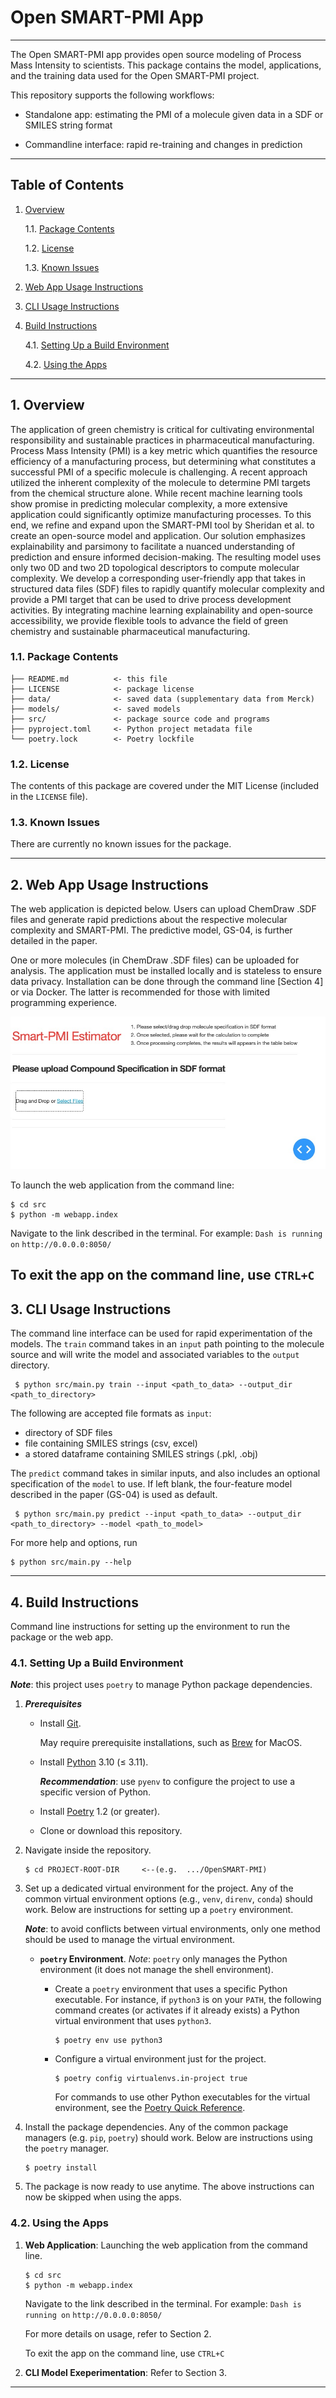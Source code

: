 Open SMART-PMI App
===============================================================================

-------------------------------------------------------------------------------

The Open SMART-PMI app provides open source modeling of Process Mass Intensity to scientists. This package contains the model, applications, and the training data used for the Open SMART-PMI project.

This repository supports the following workflows:

* Standalone app: estimating the PMI of a molecule given data in a SDF or SMILES string format

* Commandline interface: rapid re-training and changes in prediction


-------------------------------------------------------------------------------

Table of Contents
-----------------

1. [Overview][#1]

   1.1. [Package Contents][#1.1]

   1.2. [License][#1.2]

   1.3. [Known Issues][#1.3]

2. [Web App Usage Instructions][#2]

3. [CLI Usage Instructions][#3]

4. [Build Instructions][#4]

   4.1. [Setting Up a Build Environment][#4.1]

   4.2. [Using the Apps][#4.2]


-------------------------------------------------------------------------------



## 1. Overview

The application of green chemistry is critical for cultivating environmental responsibility and sustainable practices in pharmaceutical manufacturing. Process Mass Intensity (PMI) is a key metric which quantifies the resource efficiency of a manufacturing process, but determining what constitutes a successful PMI of a specific molecule is challenging. A recent approach utilized the inherent complexity of the molecule to determine PMI targets from the chemical structure alone. While recent machine learning tools show promise in predicting molecular complexity, a more extensive application could significantly optimize manufacturing processes. To this end, we refine and expand upon the SMART-PMI tool by Sheridan et al. to create an open-source model and application. Our solution emphasizes explainability and parsimony to facilitate a nuanced understanding of prediction and ensure informed decision-making. The resulting model uses only two 0D and two 2D topological descriptors to compute molecular complexity. We develop a corresponding user-friendly app that takes in structured data files (SDF) files to rapidly quantify molecular complexity and provide a PMI target that can be used to drive process development activities. By integrating machine learning explainability and open-source accessibility, we provide flexible tools to advance the field of green chemistry and sustainable pharmaceutical manufacturing.



### 1.1. Package Contents

```
├── README.md          <- this file
├── LICENSE            <- package license
├── data/              <- saved data (supplementary data from Merck)
├── models/            <- saved models
├── src/               <- package source code and programs
├── pyproject.toml     <- Python project metadata file
└── poetry.lock        <- Poetry lockfile
```


### 1.2. License

The contents of this package are covered under the MIT License (included
in the `LICENSE` file).


### 1.3. Known Issues

There are currently no known issues for the package.

-------------------------------------------------------------------------------

## 2. Web App Usage Instructions

The web application is depicted below. Users can upload ChemDraw .SDF files and generate rapid predictions about
the respective molecular complexity and SMART-PMI. The predictive model, GS-04, is further detailed in the paper.

One or more molecules (in ChemDraw .SDF files) can be uploaded for analysis.
The application must be installed locally and is stateless to ensure data privacy. Installation can be done through the 
command line [Section 4] or via Docker. The latter is recommended for those with limited programming experience.

 ![image](src/webapp/assets/web-app.jpg)

To launch the web application from the command line:

   ```shell
   $ cd src
   $ python -m webapp.index
   ```

Navigate to the link described in the terminal.
   For example: `Dash is running on` `http://0.0.0.0:8050/`

To exit the app on the command line, use `CTRL+C`
-------------------------------------------------------------------------------

## 3. CLI Usage Instructions

The command line interface can be used for rapid experimentation of the models. The `train` command 
takes in an `input` path pointing to the molecule source and will write the model and associated variables to the `output` directory.

   ```shell
    $ python src/main.py train --input <path_to_data> --output_dir <path_to_directory> 
   ```

The following are accepted file formats as `input`:
* directory of SDF files
* file containing SMILES strings (csv, excel)
* a stored dataframe containing SMILES strings (.pkl, .obj)

The `predict` command takes in similar inputs, and also includes an optional specification of the `model` to use. If left blank, 
the four-feature model described in the paper (GS-04) is used as default. 

   ```shell
    $ python src/main.py predict --input <path_to_data> --output_dir <path_to_directory> --model <path_to_model>
   ```

For more help and options, run 

   ```shell
   $ python src/main.py --help
   ```


-------------------------------------------------------------------------------


## 4. Build Instructions
Command line instructions for setting up the environment to run the package or the web app.


### 4.1. Setting Up a Build Environment

<strong><em>Note</em></strong>: this project uses `poetry` to manage Python
package dependencies.

1. <strong><em>Prerequisites</strong></em>

   * Install [Git][git].
   
     May require prerequisite installations, such as [Brew][brew] for MacOS.

   * Install [Python][python] 3.10 (&le; 3.11). 

     <strong><em>Recommendation</em></strong>: use `pyenv` to configure the
     project to use a specific version of Python.

   * Install [Poetry][poetry] 1.2 (or greater).

   * Clone or download this repository.

2. Navigate inside the repository.

   ```shell
   $ cd PROJECT-ROOT-DIR     <--(e.g.  .../OpenSMART-PMI)
   ```

3. Set up a dedicated virtual environment for the project. Any of the common
   virtual environment options (e.g., `venv`, `direnv`, `conda`) should work.
   Below are instructions for setting up a `poetry` environment.

   <strong><em>Note</em></strong>: to avoid conflicts between virtual
   environments, only one method should be used to manage the virtual
   environment.

   * <strong>`poetry` Environment</strong>. <em>Note</em>: `poetry` only
     manages the Python environment (it does not manage the shell environment).

     * Create a `poetry` environment that uses a specific Python executable.
       For instance, if `python3` is on your `PATH`, the following command
       creates (or activates if it already exists) a Python virtual environment
       that uses `python3`.

       ```shell
       $ poetry env use python3
       ```

     * Configure a virtual environment just for the project.

       ```shell
       $ poetry config virtualenvs.in-project true
       ```

       For commands to use other Python executables for the virtual environment,
       see the [Poetry Quick Reference][poetry-quick-reference].


4. Install the package dependencies. Any of the common package managers (e.g. `pip`, `poetry`) should work. 
   Below are instructions using the `poetry` manager.

   ```shell
   $ poetry install
   ```

5. The package is now ready to use anytime. The above instructions can now be skipped when using the apps.

### 4.2. Using the Apps

1. <strong>Web Application</strong>: Launching the web application from the command line. 

   ```shell
   $ cd src
   $ python -m webapp.index
   ```

   Navigate to the link described in the terminal.
      For example: `Dash is running on` `http://0.0.0.0:8050/`

   For more details on usage, refer to Section 2.

   To exit the app on the command line, use `CTRL+C`

2. <strong>CLI Model Exeperimentation</strong>: Refer to Section 3.

-------------------------------------------------------------------------------

[----------------------------- INTERNAL LINKS -----------------------------]: #

[#1]: #1-overview
[#1.1]: #11-package-contents
[#1.2]: #12-license
[#1.3]: #13-known-issues

[#2]: #2-web-app-usage-instructions

[#3]: #3-cli-usage-instructions

[#4]: #4-build-instructions
[#4.1]: #41-setting-up-a-build-environment
[#4.2]: #42-using-the-apps

[---------------------------- REPOSITORY LINKS ----------------------------]: #

[poetry-quick-reference]: extras/references/Poetry-Quick-Reference.md

[----------------------------- EXTERNAL LINKS -----------------------------]: #

[git]: https://git-scm.com/

[brew]: https://brew.sh/ 

[python]: https://www.python.org/

[poetry]: https://python-poetry.org/

